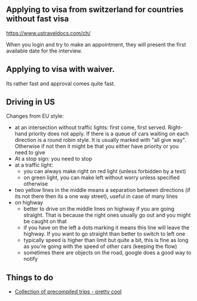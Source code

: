     
## Applying to visa from switzerland for countries without fast visa

https://www.ustraveldocs.com/ch/ 

When you login and try to make an appointment, they will present the first available date for the interview.

## Applying to visa with waiver.

Its rather fast and approval comes quite fast.

## Driving in US

Changes from EU style:
  * at an intersection without traffic lights: first come, first served. Right-hand priority does not apply. If there is a queue of cars waiting on each direction is a round robin style. It is usually marked with "all give way". Otherwise if not then it might be that you either have priority or you need to give
  * At a stop sign: you need to stop
  * at a traffic light:
     * you can always make right on red light (unless forbidden by a text)
     * on green light, you can make left without worry unless specified otherwise
  * two yellow lines in the middle means a separation between directions (if its not there then its a one way street), useful in case of many lines
  * on highway
     * better to drive on the middle lines on highway if you are going straight. That is because the right ones usually go out and you might be caught on that
     * if you have on the left a dots marking it means this line will leave the highway. If you want to go straight than better to switch to left one
     * typically speed is higher than limit but quite a bit, this is fine as long as you're going with the speed of other cars (keeping the flow)
     * sometimes there are objects on the road, google does a good way to notify

## Things to do
    
* [Collection of precompiled trips - pretty cool](https://www.visittheusa.de/USATrips)
